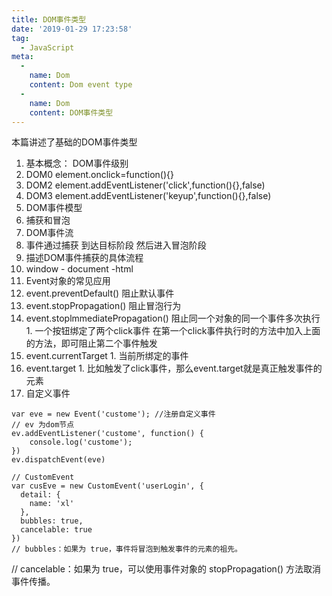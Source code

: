 ```yaml
---
title: DOM事件类型
date: '2019-01-29 17:23:58'
tag: 
  - JavaScript
meta:
  -
    name: Dom
    content: Dom event type
  -
    name: Dom
    content: DOM事件类型
---
```

本篇讲述了基础的DOM事件类型
<!-- more -->
1. 基本概念： DOM事件级别
  1. DOM0 element.onclick=function(){}
  2. DOM2 element.addEventListener('click',function(){},false)
  3. DOM3 element.addEventListener('keyup',function(){},false)
2. DOM事件模型
  1. 捕获和冒泡
3. DOM事件流
  1. 事件通过捕获 到达目标阶段 然后进入冒泡阶段
4. 描述DOM事件捕获的具体流程
  1. window - document -html
5. Event对象的常见应用
  1. event.preventDefault()  阻止默认事件
  2. event.stopPropagation() 阻止冒泡行为
  3. event.stoplmmediatePropagation() 阻止同一个对象的同一个事件多次执行
    1. 一个按钮绑定了两个click事件  在第一个click事件执行时的方法中加入上面的方法，即可阻止第二个事件触发
  4. event.currentTarget
    1. 当前所绑定的事件
  5. event.target
    1. 比如触发了click事件，那么event.target就是真正触发事件的元素
6. 自定义事件
```
var eve = new Event('custome'); //注册自定义事件 
// ev 为dom节点
ev.addEventListener('custome', function() {
    console.log('custome');
})
ev.dispatchEvent(eve)

// CustomEvent
var cusEve = new CustomEvent('userLogin', {
  detail: {
    name: 'xl'
  },
  bubbles: true,
  cancelable: true
})
// bubbles：如果为 true，事件将冒泡到触发事件的元素的祖先。
```
// cancelable：如果为 true，可以使用事件对象的 stopPropagation() 方法取消事件传播。


